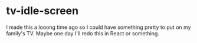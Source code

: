 # tv-idle-screen

I made this a looong time ago so I could have something pretty to put on my family's TV. Maybe one day I'll redo this in React or something.